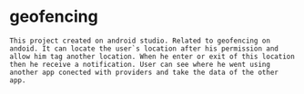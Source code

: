 # geofencing
	This project created on android studio. Related to geofencing on andoid. It can locate the user`s location after his permission and allow him tag another location. When he enter or exit of this location then he receive a notification. User can see where he went using another app conected with providers and take the data of the other app.

